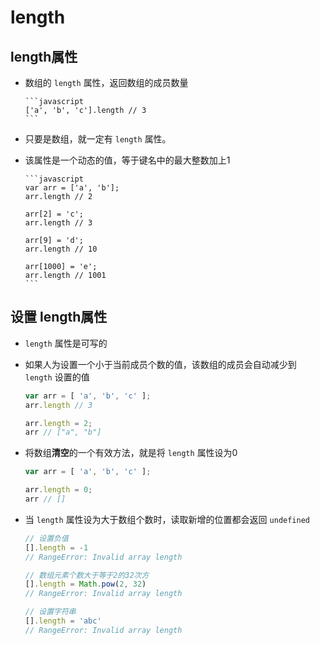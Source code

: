 # length

## length属性

  - 数组的 `length` 属性，返回数组的成员数量

        ```javascript
        ['a', 'b', 'c'].length // 3
        ```

  - 只要是数组，就一定有 `length` 属性。

  - 该属性是一个动态的值，等于键名中的最大整数加上1

        ```javascript
        var arr = ['a', 'b'];
        arr.length // 2

        arr[2] = 'c';
        arr.length // 3

        arr[9] = 'd';
        arr.length // 10

        arr[1000] = 'e';
        arr.length // 1001
        ```

## 设置 length属性


  - `length` 属性是可写的

  - 如果人为设置一个小于当前成员个数的值，该数组的成员会自动减少到 `length` 设置的值

    ```javascript
    var arr = [ 'a', 'b', 'c' ];
    arr.length // 3

    arr.length = 2;
    arr // ["a", "b"]
    ```

  - 将数组**清空**的一个有效方法，就是将 `length` 属性设为0

    ```javascript
    var arr = [ 'a', 'b', 'c' ];

    arr.length = 0;
    arr // []
    ```

  - 当 `length` 属性设为大于数组个数时，读取新增的位置都会返回 `undefined`

    ```javascript
    // 设置负值
    [].length = -1
    // RangeError: Invalid array length

    // 数组元素个数大于等于2的32次方
    [].length = Math.pow(2, 32)
    // RangeError: Invalid array length

    // 设置字符串
    [].length = 'abc'
    // RangeError: Invalid array length
    ```
